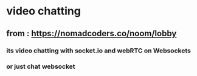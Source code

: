 # video chatting

## from : https://nomadcoders.co/noom/lobby

### its video chatting with socket.io and webRTC on Websockets

### or just chat websocket